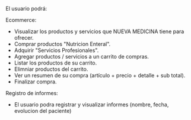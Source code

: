 El usuario podrá:

Ecommerce:

 - Visualizar los productos y servicios que NUEVA MEDICINA tiene para ofrecer.
 - Comprar productos "Nutricion Enteral".
 - Adquirir "Servicios Profesionales".
 - Agregar productos / servicios a un carrito de compras.
 - Listar los productos de su carrito.
 - Elimniar productos del carrito.
 - Ver un resumen de su compra (artículo + precio + detalle + sub total).
 - Finalizar compra.

 Registro de informes:

 - El usuario podra registrar y visualizar informes (nombre, fecha, evolucion del paciente)

